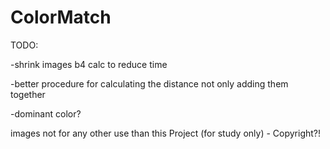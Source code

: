 # ColorMatch


TODO: 

-shrink images b4 calc to reduce time

-better procedure for calculating the distance not only adding them together

-dominant color?


images not for any other use than this Project (for study only) - Copyright?!
